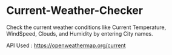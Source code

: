 # Current-Weather-Checker
Check the current weather conditions like Current Temperature, WindSpeed, Clouds, and Humidity by entering City names.

API Used : https://openweathermap.org/current
